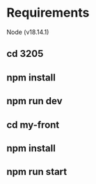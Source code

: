 # Requirements
Node (v18.14.1)

## cd 3205
## npm install
## npm run dev

## cd my-front
## npm install
## npm run start
